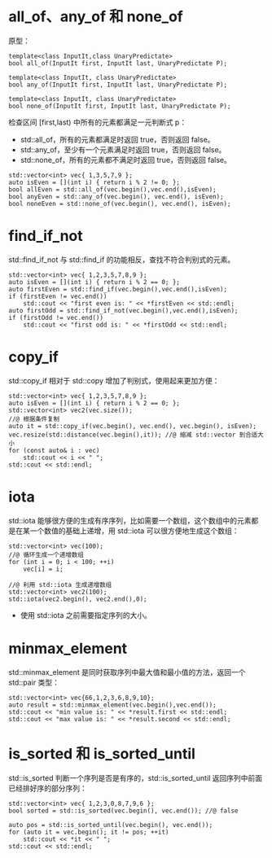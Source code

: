 # all_of、any_of 和 none_of

原型：

```
template<class InputIt,class UnaryPredictate>
bool all_of(InputIt first, InputIt last, UnaryPredictate P);

template<class InputIt, class UnaryPredictate>
bool any_of(InputIt first, InputIt last, UnaryPredictate P);

template<class InputIt, class UnaryPredictate>
bool none_of(InputIt first, InputIt last, UnaryPredictate P);
```

检查区间 [first,last) 中所有的元素都满足一元判断式 p：

- std::all_of，所有的元素都满足时返回 true，否则返回 false。
- std::any_of，至少有一个元素满足时返回 true，否则返回 false。
- std::none_of，所有的元素都不满足时返回 true，否则返回 false。

```
std::vector<int> vec{ 1,3,5,7,9 };
auto isEven = [](int i) { return i % 2 != 0; };
bool allEven = std::all_of(vec.begin(),vec.end(),isEven);
bool anyEven = std::any_of(vec.begin(), vec.end(), isEven);
bool noneEven = std::none_of(vec.begin(), vec.end(), isEven);
```

# find_if_not 

std::find_if_not 与 std::find_if 的功能相反，查找不符合判别式的元素。

```
std::vector<int> vec{ 1,2,3,5,7,8,9 };
auto isEven = [](int i) { return i % 2 == 0; };
auto firstEven = std::find_if(vec.begin(),vec.end(),isEven);
if (firstEven != vec.end())
	std::cout << "first even is: " << *firstEven << std::endl;
auto firstOdd = std::find_if_not(vec.begin(),vec.end(),isEven);
if (firstOdd != vec.end())
	std::cout << "first odd is: " << *firstOdd << std::endl;
```

# copy_if

std::copy_if 相对于  std::copy 增加了判别式，使用起来更加方便：

```
std::vector<int> vec{ 1,2,3,5,7,8,9 };
auto isEven = [](int i) { return i % 2 == 0; };
std::vector<int> vec2(vec.size());
//@ 根据条件复制
auto it = std::copy_if(vec.begin(), vec.end(), vec.begin(), isEven);
vec.resize(std::distance(vec.begin(),it)); //@ 缩减 std::vector 到合适大小
for (const auto& i : vec)
	std::cout << i << " ";
std::cout << std::endl;
```

# iota

std::iota 能够很方便的生成有序序列，比如需要一个数组，这个数组中的元素都是在某一个数值的基础上递增，用 std::iota 可以很方便地生成这个数组：

```
std::vector<int> vec(100);
//@ 循环生成一个递增数组
for (int i = 0; i < 100; ++i)
	vec[i] = i;

//@ 利用 std::iota 生成递增数组
std::vector<int> vec2(100);
std::iota(vec2.begin(), vec2.end(),0);
```

- 使用 std::iota 之前需要指定序列的大小。

# minmax_element

std::minmax_element 是同时获取序列中最大值和最小值的方法，返回一个 std::pair 类型：

```
std::vector<int> vec{66,1,2,3,6,8,9,10};
auto result = std::minmax_element(vec.begin(),vec.end());
std::cout << "min value is: " << *result.first << std::endl;
std::cout << "max value is: " << *result.second << std::endl;
```

# is_sorted 和 is_sorted_until

std::is_sorted 判断一个序列是否是有序的，std::is_sorted_until 返回序列中前面已经排好序的部分序列：

```
std::vector<int> vec{ 1,2,3,0,8,7,9,6 };
bool sorted = std::is_sorted(vec.begin(), vec.end()); //@ false

auto pos = std::is_sorted_until(vec.begin(), vec.end());
for (auto it = vec.begin(); it != pos; ++it)
	std::cout << *it << " ";
std::cout << std::endl;
```





















